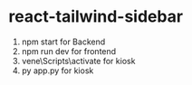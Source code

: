 # react-tailwind-sidebar

1) npm start for Backend
2) npm run dev for frontend
3) vene\Scripts\activate for kiosk
4) py app.py for kiosk
